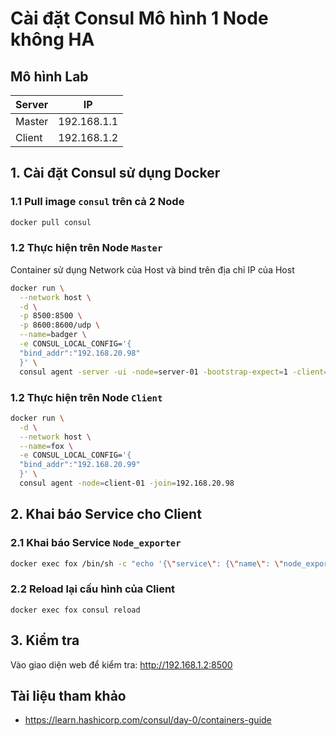 # Cài đặt Consul Mô hình 1 Node không HA

## Mô hình Lab

|Server|IP|
|------|--|
|Master|192.168.1.1
|Client|192.168.1.2|

## 1. Cài đặt Consul sử dụng Docker

### 1.1 Pull image `consul` trên cả 2 Node
```sh
docker pull consul
```
### 1.2 Thực hiện trên Node `Master`
Container sử dụng Network của Host và bind trên địa chỉ IP của Host
```sh
docker run \
  --network host \
  -d \
  -p 8500:8500 \
  -p 8600:8600/udp \
  --name=badger \
  -e CONSUL_LOCAL_CONFIG='{
  "bind_addr":"192.168.20.98"
  }' \
  consul agent -server -ui -node=server-01 -bootstrap-expect=1 -client=0.0.0.0
```
### 1.2 Thực hiện trên Node `Client`
```sh
docker run \
  -d \
  --network host \
  --name=fox \
  -e CONSUL_LOCAL_CONFIG='{
  "bind_addr":"192.168.20.99"
  }' \
  consul agent -node=client-01 -join=192.168.20.98
```
## 2. Khai báo Service cho Client
### 2.1 Khai báo Service `Node_exporter`
```sh
docker exec fox /bin/sh -c "echo '{\"service\": {\"name\": \"node_exporter\", \"tags\": [\"node-exporter\"], \"port\": 9100}}' >> /consul/config/service_node_exporter.json"
```
### 2.2 Reload lại cấu hình của Client
```
docker exec fox consul reload
```
## 3. Kiểm tra

Vào giao diện web để kiểm tra: http://192.168.1.2:8500

## Tài liệu tham khảo
- https://learn.hashicorp.com/consul/day-0/containers-guide
